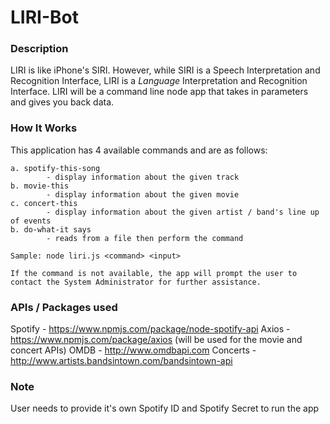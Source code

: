 # LIRI-Bot

### Description

LIRI is like iPhone's SIRI. However, while SIRI is a Speech Interpretation and Recognition Interface, LIRI is a _Language_ Interpretation and Recognition Interface. LIRI will be a command line node app that takes in parameters and gives you back data.

### How It Works

This application has 4 available commands and are as follows:

	a. spotify-this-song 
			- display information about the given track
	b. movie-this
			- display information about the given movie
	c. concert-this
			- display information about the given artist / band's line up of events
	b. do-what-it says
			- reads from a file then perform the command

	Sample: node liri.js <command> <input>

	If the command is not available, the app will prompt the user to contact the System Administrator for further assistance.

### APIs / Packages used

Spotify - https://www.npmjs.com/package/node-spotify-api
Axios - https://www.npmjs.com/package/axios (will be used for the movie and concert APIs)
OMDB - http://www.omdbapi.com
Concerts - http://www.artists.bandsintown.com/bandsintown-api

### Note

User needs to provide it's own Spotify ID and Spotify Secret to run the app

